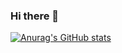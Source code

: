 ### Hi there 👋

[![Anurag's GitHub stats](https://github-readme-stats.vercel.app/api?kopsoyleydi=anuraghazra)](https://github.com/anuraghazra/github-readme-stats)
<!--
**kopsoyleydi/kopsoyleydi** is a ✨ _special_ ✨ repository because its `README.md` (this file) appears on your GitHub profile.

Here are some ideas to get you started:

- 🔭 I’m currently working on ...
- 🌱 I’m currently learning ...
- 👯 I’m looking to collaborate on ...
- 🤔 I’m looking for help with ...
- 💬 Ask me about ...
- 📫 How to reach me: ...
- 😄 Pronouns: ...
- ⚡ Fun fact: ...
-->
